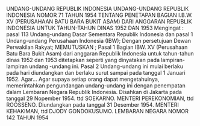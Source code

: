  UNDANG-UNDANG REPUBLIK INDONESIA UNDANG-UNDANG REPUBLIK INDONESIA NOMOR 71 TAHUN 1954 TENTANG PENETAPAN BAGIAN I.B.W. XV (PERUSAHAAN BATU BARA BUKIT ASAM) DARI ANGGARAN REPUBLIK INDONESIA UNTUK TAHUN-TAHUN DINAS 1952 DAN 1953
Mengingat :
 pasal 113 Undang-undang Dasar Sementara Republik Indonesia dan pasal 1 Undang-undang Perusahaan Indonesia (IBW); Dengan persetujuan Dewan Perwakilan Rakyat; MEMUTUSKAN ;
Pasal 1
Bagian IBW. XV (Perusahaan Batu Bara Bukit Asam) dari anggaran Republik Indonesia untuk tahun-tahun dinas 1952 dan 1953 ditetapkan seperti yang dinyatakan pada lampiran-lampiran undang -undang ini.
Pasal 2
Undang-undang ini mulai berlaku pada hari diundangkan dan berlaku surut sampai pada tanggal 1 Januari 1952. Agar… Agar supaya setiap orang dapat mengetahuinya, memerintahkan pengundangan undang-undang ini dengan penempatan dalam Lembaran Negara Republik Indonesia. Disahkan di Jakarta pada tanggal 29 Nopember 1954. ttd SOEKARNO. MENTERI PEREKONOMIAN, ttd ROOSSENO. Diundangkan pada tanggal 31 Desember 1954. MENTERI KEHAKIMAN, ttd DJODY GONDOKUSUMO. LEMBARAN NEGARA NOMOR 142 TAHUN 1954